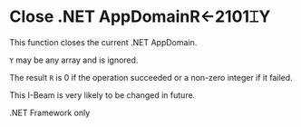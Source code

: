 




<h1 class="heading"><span class="name">Close .NET AppDomain</span><span class="command">R←2101⌶Y</span></h1>

This function closes the current .NET AppDomain.


`Y` may be any array and is ignored.


The result `R` is 0 if the operation succeeded or a non-zero integer if it failed.


This I-Beam is very likely to be changed in future.



.NET Framework only


